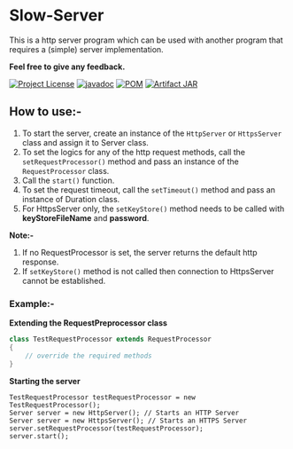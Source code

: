# Slow-Server

This is a http server program which can be used with another program that requires a (simple) server implementation.

**Feel free to give any feedback.**

[![Project License](https://img.shields.io/github/license/ParthaPPM/http-server)](https://github.com/ParthaPPM/http-server/blob/master/LICENSE)
[![javadoc](https://javadoc.io/badge2/io.github.parthappm/http-server/javadoc.svg)](https://javadoc.io/doc/io.github.parthappm/http-server)
[![POM](https://img.shields.io/maven-central/v/io.github.parthappm/http-server)](https://central.sonatype.dev/artifact/io.github.parthappm/http-server/2.0.0)
[![Artifact JAR](https://javadoc.io/badge2/io.github.parthappm/http-server/JAR.svg)](https://repo1.maven.org/maven2/io/github/parthappm/http-server/2.0.0/http-server-2.0.0.jar)

## How to use:-

1. To start the server, create an instance of the `HttpServer` or `HttpsServer` class and assign it to Server class.
2. To set the logics for any of the http request methods, call the `setRequestProcessor()` method and pass an instance of the `RequestProcessor` class.
3. Call the `start()` function.
4. To set the request timeout, call the `setTimeout()` method and pass an instance of Duration class.
5. For HttpsServer only, the `setKeyStore()` method needs to be called with **keyStoreFileName** and **password**.

**Note:-**
1. If no RequestProcessor is set, the server returns the default http response.
2. If `setKeyStore()` method is not called then connection to HttpsServer cannot be established.

### Example:-
**Extending the RequestPreprocessor class**
```java
class TestRequestProcessor extends RequestProcessor
{
    // override the required methods
}
```
**Starting the server**
```ignorelang
TestRequestProcessor testRequestProcessor = new TestRequestProcessor();
Server server = new HttpServer(); // Starts an HTTP Server
Server server = new HttpsServer(); // Starts an HTTPS Server
server.setRequestProcessor(testRequestProcessor);
server.start();
```